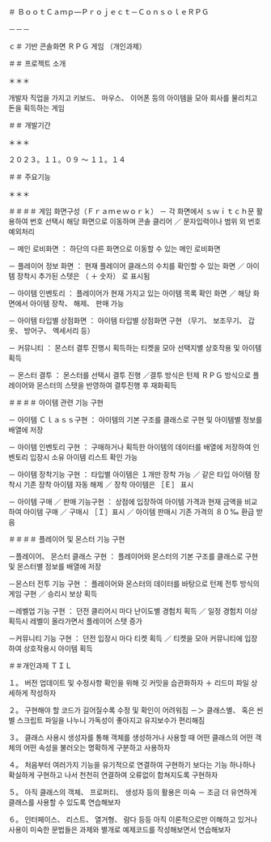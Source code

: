 ＃ ＢｏｏｔＣａｍｐ—Ｐｒｏｊｅｃｔ－ＣｏｎｓｏｌｅＲＰＧ

－－－

ｃ＃ 기반 콘솔화면 ＲＰＧ 게임 （개인과제）


＃＃ 프로젝트 소개

＊＊＊

개발자 직업을 가지고 키보드、 마우스、 이어폰 등의 아이템을 모아 회사를 물리치고 돈을 획득하는 게임

＃＃ 개발기간

＊＊＊

２０２３。１１。０９ ～ １１。１４

＃＃ 주요기능

＊＊＊

＃＃＃＃ 게임 화면구성（Ｆｒａｍｅｗｏｒｋ） － 각 화면에서 ｓｗｉｔｃｈ문 활용하여 번호 선택시 해당 화면으로 이동하며 콘솔 클리어 ／ 문자입력이나 범위 외 번호 예외처리

－ 메인 로비화면 ： 하단의 다른 화면으로 이동할 수 있는 메인 로비화면

－ 플레이어 정보 화면 ： 현재 플레이어 클래스의 수치를 확인할 수 있는 화면 ／ 아이템 장착시 추가된 스텟은 （ ＋ 숫자） 로 표시됨

－ 아이템 인벤토리 ： 플레이어가 현재 가지고 있는 아이템 목록 확인 화면 ／ 해당 화면에서 아이템 장착、 해제、 판매 가능

－ 아이템 타입별 상점화면 ： 아이템 타입별 상점화면 구현 （무기、 보조무기、 갑옷、 방어구、 엑세서리 등） 

－ 커뮤니티 ： 몬스터 결투 진행시 획득하는 티켓을 모아 선택지별 상호작용 및 아이템 획득

－ 몬스터 결투 ： 몬스터를 선택시 결투 진행 ／결투 방식은 턴제 ＲＰＧ 방식으로 플레이어와 몬스터의 스텟을 반영하여 결투진행 후 재화획득


＃＃＃＃ 아이템 관련 기능 구현

－ 아이템 Ｃｌａｓｓ구현 ： 아이템의 기본 구조를 클래스로 구현 및 아이템별 정보를 배열에 저장

－ 아이템 인벤토리 구현 ： 구매하거나 획득한 아이템의 데이터를 배열에 저장하여 인벤토리 입장시 소유 아이템 리스트 확인 가능

－ 아이템 장착기능 구현 ： 타입별 아이템은 １개만 장착 가능 ／ 같은 타입 아이템 장착시 기존 장착 아이템 자동 해제 ／ 장착 아이템은 ［Ｅ］ 표시 

－ 아이템 구매 ／ 판매 기능구현 ： 상점에 입장하여 아이템 가격과 현재 금액을 비교하여 아이템 구매 ／ 구매시 ［Ｉ］표시 ／ 아이템 판매시 기존 가격의 ８０‰ 환급 받음


＃＃＃＃ 플레이어 및 몬스터 기능 구현

－플레이어、 몬스터 클래스 구현 ： 플레이어와 몬스터의 기본 구조를 클래스로 구현 및 몬스터별 정보를 배열에 저장

－몬스터 전투 기능 구현 ： 플레이어와 몬스터의 데이터를 바탕으로 턴제 전투 방식의 게임 구현 ／ 승리시 보상 획득

－레벨업 기능 구현 ： 던전 클리어시 마다 난이도별 경험치 획득 ／ 일정 경험치 이상 획득시 레벨이 올라가면서 플레이어 스텟 증가

－커뮤니티 기능 구현 ： 던전 입장시 마다 티켓 획득 ／ 티켓을 모아 커뮤니티에 입장하여 상호작용시 아이템 획득


＃＃개인과제 ＴＩＬ

１。 버전 업데이트 및 수정사항 확인을 위해 깃 커밋을 습관화하자 ＋ 리드미 파일 상세하게 작성하자

２。 구현해야 할 코드가 길어질수록 수정 및 확인이 어려워짐 －＞ 클래스별、 혹은 씬별 스크립트 파일을 나누니 가독성이 좋아지고 유지보수가 편리해짐

３。 클래스 사용시 생성자를 통해 객체를 생성하거나 사용할 때 어떤 클래스의 어떤 객체의 어떤 속성을 불러오는 명확하게 구분하고 사용하자

４。 처음부터 여러가지 기능을 유기적으로 연결하여 구현하기 보다는 기능 하나하나 확실하게 구현하고 나서 천천히 연결하여 오류없이 합쳐지도록 구현하자

５。 아직 클래스의 객체、 프로퍼티、 생성자 등의 활용은 미숙 － 조금 더 유연하게 클래스를 사용할 수 있도록 연습해보자

６。 인터페이스、 리스트、 열거형、 람다 등등 아직 이론적으로만 이해하고 있거나 사용이 미숙한 문법들은 과제와 별개로 예제코드를 작성해보면서 연습해보자
